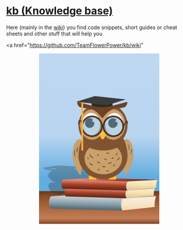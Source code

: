 # [kb (Knowledge base)](https://github.com/TeamFlowerPower/kb/wiki)

Here (mainly in the [wiki](https://github.com/TeamFlowerPower/kb/wiki)) you find code snippets, short guides or cheat sheets and other stuff that will help you

<a href="https://github.com/TeamFlowerPower/kb/wiki"
  <div align="center">
       <img src="https://github.com/TeamFlowerPower/orga/blob/master/read-owl-1376297.png" height="460" alt="Reading wiki owl"/>
  </div>
</a>
